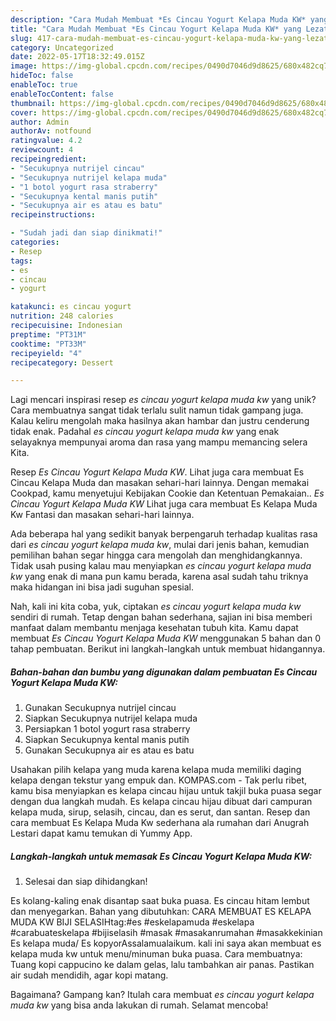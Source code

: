 ```yaml
---
description: "Cara Mudah Membuat *Es Cincau Yogurt Kelapa Muda KW* yang Lezat"
title: "Cara Mudah Membuat *Es Cincau Yogurt Kelapa Muda KW* yang Lezat"
slug: 417-cara-mudah-membuat-es-cincau-yogurt-kelapa-muda-kw-yang-lezat
category: Uncategorized
date: 2022-05-17T18:32:49.015Z
image: https://img-global.cpcdn.com/recipes/0490d7046d9d8625/680x482cq70/es-cincau-yogurt-kelapa-muda-kw-foto-resep-utama.jpg
hideToc: false
enableToc: true
enableTocContent: false
thumbnail: https://img-global.cpcdn.com/recipes/0490d7046d9d8625/680x482cq70/es-cincau-yogurt-kelapa-muda-kw-foto-resep-utama.jpg
cover: https://img-global.cpcdn.com/recipes/0490d7046d9d8625/680x482cq70/es-cincau-yogurt-kelapa-muda-kw-foto-resep-utama.jpg
author: Admin
authorAv: notfound
ratingvalue: 4.2
reviewcount: 4
recipeingredient:
- "Secukupnya nutrijel cincau"
- "Secukupnya nutrijel kelapa muda"
- "1 botol yogurt rasa straberry"
- "Secukupnya kental manis putih"
- "Secukupnya air es atau es batu"
recipeinstructions:

- "Sudah jadi dan siap dinikmati!"
categories:
- Resep
tags:
- es
- cincau
- yogurt

katakunci: es cincau yogurt 
nutrition: 248 calories
recipecuisine: Indonesian
preptime: "PT31M"
cooktime: "PT33M"
recipeyield: "4"
recipecategory: Dessert

---
```





Lagi mencari inspirasi resep *es cincau yogurt kelapa muda kw* yang unik? Cara membuatnya sangat tidak terlalu sulit namun tidak gampang juga. Kalau keliru mengolah maka hasilnya akan hambar dan justru cenderung tidak enak. Padahal *es cincau yogurt kelapa muda kw* yang enak selayaknya mempunyai aroma dan rasa yang mampu memancing selera Kita.





Resep *Es Cincau Yogurt Kelapa Muda KW*. Lihat juga cara membuat Es Cincau Kelapa Muda dan masakan sehari-hari lainnya. Dengan memakai Cookpad, kamu menyetujui Kebijakan Cookie dan Ketentuan Pemakaian.. *Es Cincau Yogurt Kelapa Muda KW* Lihat juga cara membuat Es Kelapa Muda Kw Fantasi dan masakan sehari-hari lainnya.

Ada beberapa hal yang sedikit banyak berpengaruh terhadap kualitas rasa dari *es cincau yogurt kelapa muda kw*, mulai dari jenis bahan, kemudian pemilihan bahan segar hingga cara mengolah dan menghidangkannya. Tidak usah pusing kalau mau menyiapkan *es cincau yogurt kelapa muda kw* yang enak di mana pun kamu berada, karena asal sudah tahu triknya maka hidangan ini bisa jadi suguhan spesial.






Nah, kali ini kita coba, yuk, ciptakan *es cincau yogurt kelapa muda kw* sendiri di rumah. Tetap dengan bahan sederhana, sajian ini bisa memberi manfaat dalam membantu menjaga kesehatan tubuh kita. Kamu dapat membuat *Es Cincau Yogurt Kelapa Muda KW* menggunakan 5 bahan dan 0 tahap pembuatan. Berikut ini langkah-langkah untuk membuat hidangannya.

<!--inarticleads1-->

##### Bahan-bahan dan bumbu yang digunakan dalam pembuatan *Es Cincau Yogurt Kelapa Muda KW*:

1. Gunakan Secukupnya nutrijel cincau
1. Siapkan Secukupnya nutrijel kelapa muda
1. Persiapkan 1 botol yogurt rasa straberry
1. Siapkan Secukupnya kental manis putih
1. Gunakan Secukupnya air es atau es batu


Usahakan pilih kelapa yang muda karena kelapa muda memiliki daging kelapa dengan tekstur yang empuk dan. KOMPAS.com - Tak perlu ribet, kamu bisa menyiapkan es kelapa cincau hijau untuk takjil buka puasa segar dengan dua langkah mudah. Es kelapa cincau hijau dibuat dari campuran kelapa muda, sirup, selasih, cincau, dan es serut, dan santan. Resep dan cara membuat Es Kelapa Muda Kw sederhana ala rumahan dari Anugrah Lestari dapat kamu temukan di Yummy App. 

<!--inarticleads2-->

##### Langkah-langkah untuk memasak *Es Cincau Yogurt Kelapa Muda KW*:


1. Selesai dan siap dihidangkan!

Es kolang-kaling enak disantap saat buka puasa. Es cincau hitam lembut dan menyegarkan. Bahan yang dibutuhkan: CARA MEMBUAT ES KELAPA MUDA KW BIJI SELASIHtag:#es #eskelapamuda #eskelapa #carabuateskelapa #bijiselasih #masak #masakanrumahan #masakkekinian Es kelapa muda/ Es kopyorAssalamualaikum. kali ini saya akan membuat es kelapa muda kw untuk menu/minuman buka puasa. Cara membuatnya: Tuang kopi cappucino ke dalam gelas, lalu tambahkan air panas. Pastikan air sudah mendidih, agar kopi matang. 

Bagaimana? Gampang kan? Itulah cara membuat *es cincau yogurt kelapa muda kw* yang bisa anda lakukan di rumah. Selamat mencoba!
